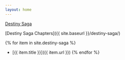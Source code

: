 ```yaml
---
layout: home
---
```


[Destiny Saga](/destiny-saga/)


[Destiny Saga Chapters]({{ site.baseurl }}/destiny-saga/)

{% for item in site.destiny-saga %}
- [{{ item.title }}]({{ item.url }})
{% endfor %}
